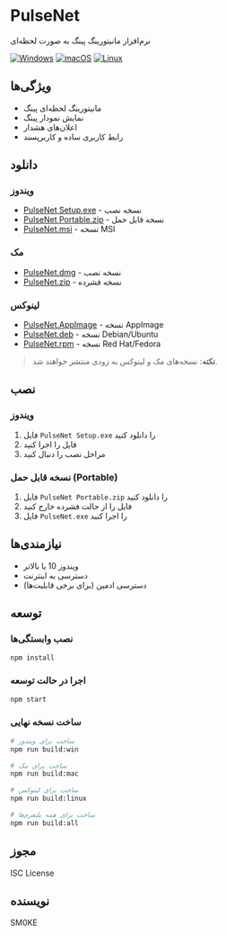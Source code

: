 # PulseNet

نرم‌افزار مانیتورینگ پینگ به صورت لحظه‌ای

[![Windows](https://img.shields.io/badge/Windows-Ready-green)](https://github.com/SM8KE1/PulseNet-/releases)
[![macOS](https://img.shields.io/badge/macOS-Coming%20Soon-orange)](https://github.com/SM8KE1/PulseNet-/releases)
[![Linux](https://img.shields.io/badge/Linux-Coming%20Soon-orange)](https://github.com/SM8KE1/PulseNet-/releases)

## ویژگی‌ها

- مانیتورینگ لحظه‌ای پینگ
- نمایش نمودار پینگ
- اعلان‌های هشدار
- رابط کاربری ساده و کاربرپسند

## دانلود

### ویندوز
- [PulseNet Setup.exe](https://github.com/SM8KE1/PulseNet-/releases/latest/download/PulseNet.Setup.exe) - نسخه نصب
- [PulseNet Portable.zip](https://github.com/SM8KE1/PulseNet-/releases/latest/download/PulseNet.Portable.zip) - نسخه قابل حمل
- [PulseNet.msi](https://github.com/SM8KE1/PulseNet-/releases/latest/download/PulseNet.msi) - نسخه MSI

### مک
- [PulseNet.dmg](https://github.com/SM8KE1/PulseNet-/releases/latest/download/PulseNet.dmg) - نسخه نصب
- [PulseNet.zip](https://github.com/SM8KE1/PulseNet-/releases/latest/download/PulseNet-mac.zip) - نسخه فشرده

### لینوکس
- [PulseNet.AppImage](https://github.com/SM8KE1/PulseNet-/releases/latest/download/PulseNet.AppImage) - نسخه AppImage
- [PulseNet.deb](https://github.com/SM8KE1/PulseNet-/releases/latest/download/PulseNet.deb) - نسخه Debian/Ubuntu
- [PulseNet.rpm](https://github.com/SM8KE1/PulseNet-/releases/latest/download/PulseNet.rpm) - نسخه Red Hat/Fedora

> **نکته**: نسخه‌های مک و لینوکس به زودی منتشر خواهند شد.

## نصب

### ویندوز
1. فایل `PulseNet Setup.exe` را دانلود کنید
2. فایل را اجرا کنید
3. مراحل نصب را دنبال کنید

### نسخه قابل حمل (Portable)
1. فایل `PulseNet Portable.zip` را دانلود کنید
2. فایل را از حالت فشرده خارج کنید
3. فایل `PulseNet.exe` را اجرا کنید

## نیازمندی‌ها

- ویندوز 10 یا بالاتر
- دسترسی به اینترنت
- دسترسی ادمین (برای برخی قابلیت‌ها)

## توسعه

### نصب وابستگی‌ها
```bash
npm install
```

### اجرا در حالت توسعه
```bash
npm start
```

### ساخت نسخه نهایی
```bash
# ساخت برای ویندوز
npm run build:win

# ساخت برای مک
npm run build:mac

# ساخت برای لینوکس
npm run build:linux

# ساخت برای همه پلتفرم‌ها
npm run build:all
```

## مجوز

ISC License

## نویسنده

SM0KE
